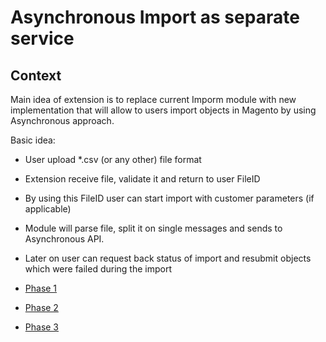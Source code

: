 
# Asynchronous Import as separate service
## Context

Main idea of extension is to replace current Imporm module with new implementation that will allow to users import objects in Magento by using Asynchronous approach.

Basic idea: 
- User upload *.csv (or any other) file format
- Extension receive file, validate it and return to user FileID
- By using this FileID user can start import with customer parameters (if applicable) 
- Module will parse file, split it on single messages and sends to Asynchronous API.
- Later on user can request back status of import and resubmit objects which were failed during the import

- [Phase 1](base-extension.md)
- [Phase 2](import-ui.md)
- [Phase 3](retry-and-profiling.md)